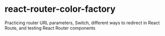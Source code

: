 # react-router-color-factory
Practicing router URL parameters, Switch, different ways to redirect in React Route, and testing React Router components
